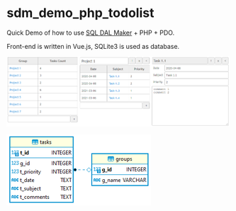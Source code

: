 # sdm_demo_php_todolist
Quick Demo of how to use [SQL DAL Maker](https://github.com/panedrone/sqldalmaker) + PHP + PDO.

Front-end is written in Vue.js, SQLite3 is used as database.

![demo-go.png](demo-go.png)

![erd.png](erd.png)
